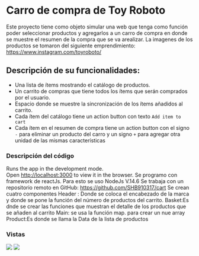 # Carro de compra de Toy Roboto

Este proyecto tiene como objeto simular una web que tenga como función poder seleccionar productos y agregarlos a un carro de compra en donde se muestre el resumen de la compra que se va arealizar. La imagenes de los productos se tomaron del siguiente emprendimiento: https://www.instagram.com/toyroboto/

## Descripción de su funcionalidades:

- Una lista de ítems mostrando el catálogo de productos.
- Un carrito de compras que tiene todos los ítems que serán comprados por el usuario.
- Espacio donde se muestre la sincronización de los ítems añadidos al carrito. 
- Cada ítem del catálogo tiene un action button con texto `Add item to cart`
- Cada ítem en el resumen de compra tiene un action button con el signo `-` para eliminar un producto del carro y un signo `+` para agregar otra unidad de las mismas       características

### Descripción del código

Runs the app in the development mode.\
Open [http://localhost:3000](http://localhost:3000) to view it in the browser.
Se programo con framework de reactJs. Para esto se uso NodeJs V.14.6
Se trabaja con un repositorio remoto en GitHub: https://github.com/SHB910317/cart
Se crean cuatro componentes Header : Donde se coloca el encabezado de la marca y donde se pone la función del número de productos del carrito.
Basket:Es dnde se crear las funciones que muestran el detalle de los productos que se añaden al carrito
Main: se usa la función map. para crear un nue array
Product:Es donde se llama la Data de la lista de productos 

### Vistas
<img src= "https://user-images.githubusercontent.com/65916093/115082986-5ca89080-9ecc-11eb-972f-c20062e87d5f.PNG" />
<img src="https://user-images.githubusercontent.com/65916093/115084400-7945c800-9ece-11eb-8a7a-d2cfb7bcd5f1.PNG">



